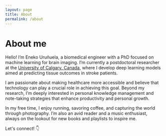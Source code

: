 ```yaml
---
layout: page
title: About
permalink: /about
---
```


# About me

Hello! I’m Eneko Uruñuela, a biomedical engineer with a PhD focused on machine learning for brain imaging. I’m currently a postdoctoral researcher at the [University of Calgary, Canada](https://ucalgary.ca/labs/miplab/home), where I develop deep learning models aimed at predicting tissue outcomes in stroke patients.

<span class="text-color-highlight">I am passionate about making healthcare more accessible and believe that technology can play a crucial role in achieving this goal.</span> Beyond my research, I’m deeply interested in personal knowledge management and note-taking strategies that enhance productivity and personal growth.

In my free time, I enjoy running, savoring coffee, and capturing the world through photography. I’m also an avid reader and a music enthusiast, always on the lookout for new books and playlists to inspire me.

Let's connect! 👇
